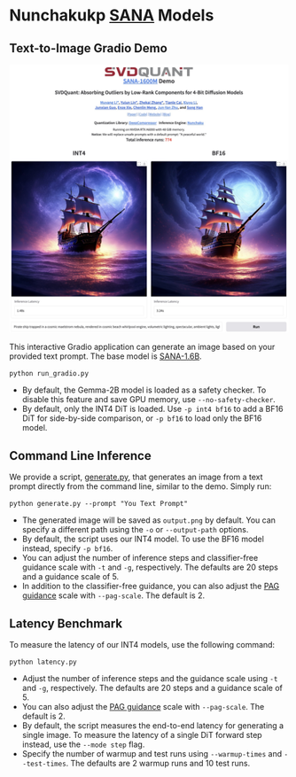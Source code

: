 # Nunchakukp [SANA](https://nvlabs.github.io/Sana/) Models

## Text-to-Image Gradio Demo

![demo](./assets/demo.jpg)

This interactive Gradio application can generate an image based on your provided text prompt. The base model is [SANA-1.6B](https://huggingface.co/Efficient-Large-Model/Sana_1600M_1024px_BF16_diffusers).

```shell
python run_gradio.py
```

* By default, the Gemma-2B model is loaded as a safety checker. To disable this feature and save GPU memory, use `--no-safety-checker`.
* By default, only the INT4 DiT is loaded. Use `-p int4 bf16` to add a BF16 DiT for side-by-side comparison, or `-p bf16` to load only the BF16 model.

## Command Line Inference

We provide a script, [generate.py](generate.py), that generates an image from a text prompt directly from the command line, similar to the demo. Simply run:

```shell
python generate.py --prompt "You Text Prompt"
```

* The generated image will be saved as `output.png` by default. You can specify a different path using the `-o` or `--output-path` options.
* By default, the script uses our INT4 model. To use the BF16 model instead, specify `-p bf16`.
* You can adjust the number of inference steps and classifier-free guidance scale with `-t` and `-g`, respectively. The defaults are 20 steps and a guidance scale of 5.
* In addition to the classifier-free guidance, you can also adjust the [PAG guidance](https://arxiv.org/abs/2403.17377) scale with `--pag-scale`. The default is 2.

## Latency Benchmark

To measure the latency of our INT4 models, use the following command:

```shell
python latency.py
```

* Adjust the number of inference steps and the guidance scale using `-t` and `-g`, respectively. The defaults are 20 steps and a guidance scale of 5.
* You can also adjust the [PAG guidance](https://arxiv.org/abs/2403.17377) scale with `--pag-scale`. The default is 2.
* By default, the script measures the end-to-end latency for generating a single image. To measure the latency of a single DiT forward step instead, use the `--mode step` flag.
* Specify the number of warmup and test runs using `--warmup-times` and `--test-times`. The defaults are 2 warmup runs and 10 test runs.